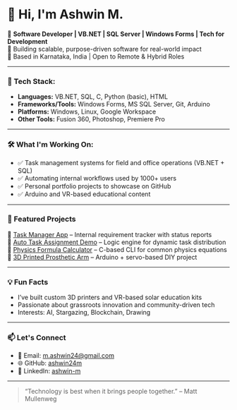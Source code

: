 
# 👋 Hi, I'm Ashwin M.

🚀 **Software Developer | VB.NET | SQL Server | Windows Forms | Tech for Development**  
🎯 Building scalable, purpose-driven software for real-world impact  
📍 Based in Karnataka, India | Open to Remote & Hybrid Roles  

---

### 🧰 Tech Stack:
- **Languages:** VB.NET, SQL, C, Python (basic), HTML
- **Frameworks/Tools:** Windows Forms, MS SQL Server, Git, Arduino
- **Platforms:** Windows, Linux, Google Workspace
- **Other Tools:** Fusion 360, Photoshop, Premiere Pro

---

### 🛠 What I'm Working On:
- ✅ Task management systems for field and office operations (VB.NET + SQL)
- ✅ Automating internal workflows used by 1000+ users
- ✅ Personal portfolio projects to showcase on GitHub
- ✅ Arduino and VR-based educational content

---

### 📁 Featured Projects
📌 [Task Manager App](#) – Internal requirement tracker with status reports  
📌 [Auto Task Assignment Demo](#) – Logic engine for dynamic task distribution  
📌 [Physics Formula Calculator](#) – C-based CLI for common physics equations  
📌 [3D Printed Prosthetic Arm](#) – Arduino + servo-based DIY project  

---

### 💡 Fun Facts
- I’ve built custom 3D printers and VR-based solar education kits  
- Passionate about grassroots innovation and community-driven tech  
- Interests: AI, Stargazing, Blockchain, Drawing

---

### 📫 Let's Connect
- 📧 Email: m.ashwin24@gmail.com  
- 🌐 GitHub: [ashwin24m](https://github.com/ashwin24m)  
- 💼 LinkedIn: [ashwin-m](https://www.linkedin.com/in/ashwin-m-b02b00121)

---

> “Technology is best when it brings people together.” – Matt Mullenweg
